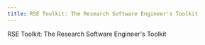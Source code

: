 ```yaml
---
title: RSE Toolkit: The Research Software Engineer's Toolkit
---
```


RSE Toolkit: The Research Software Engineer's Toolkit
